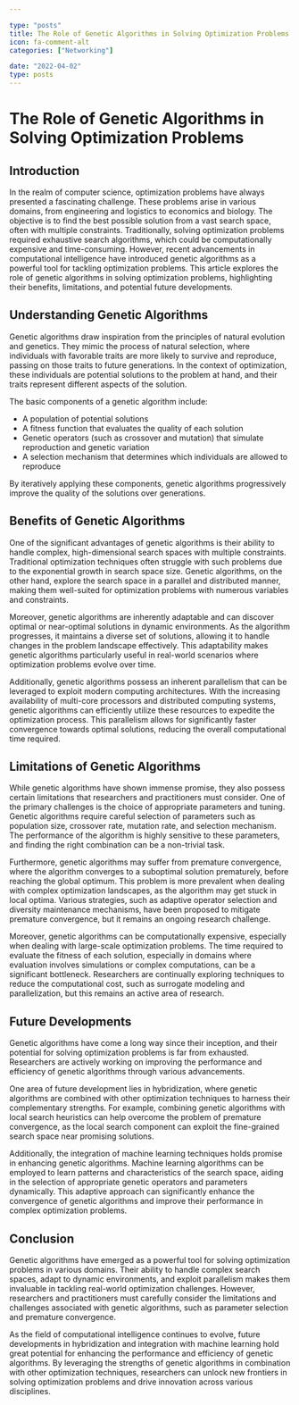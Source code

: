 ```yaml
---

type: "posts"
title: The Role of Genetic Algorithms in Solving Optimization Problems
icon: fa-comment-alt
categories: ["Networking"]

date: "2022-04-02"
type: posts
---
```





# The Role of Genetic Algorithms in Solving Optimization Problems

## Introduction

In the realm of computer science, optimization problems have always presented a fascinating challenge. These problems arise in various domains, from engineering and logistics to economics and biology. The objective is to find the best possible solution from a vast search space, often with multiple constraints. Traditionally, solving optimization problems required exhaustive search algorithms, which could be computationally expensive and time-consuming. However, recent advancements in computational intelligence have introduced genetic algorithms as a powerful tool for tackling optimization problems. This article explores the role of genetic algorithms in solving optimization problems, highlighting their benefits, limitations, and potential future developments.

## Understanding Genetic Algorithms

Genetic algorithms draw inspiration from the principles of natural evolution and genetics. They mimic the process of natural selection, where individuals with favorable traits are more likely to survive and reproduce, passing on those traits to future generations. In the context of optimization, these individuals are potential solutions to the problem at hand, and their traits represent different aspects of the solution.

The basic components of a genetic algorithm include:

- A population of potential solutions
- A fitness function that evaluates the quality of each solution
- Genetic operators (such as crossover and mutation) that simulate reproduction and genetic variation
- A selection mechanism that determines which individuals are allowed to reproduce

By iteratively applying these components, genetic algorithms progressively improve the quality of the solutions over generations.

## Benefits of Genetic Algorithms

One of the significant advantages of genetic algorithms is their ability to handle complex, high-dimensional search spaces with multiple constraints. Traditional optimization techniques often struggle with such problems due to the exponential growth in search space size. Genetic algorithms, on the other hand, explore the search space in a parallel and distributed manner, making them well-suited for optimization problems with numerous variables and constraints.

Moreover, genetic algorithms are inherently adaptable and can discover optimal or near-optimal solutions in dynamic environments. As the algorithm progresses, it maintains a diverse set of solutions, allowing it to handle changes in the problem landscape effectively. This adaptability makes genetic algorithms particularly useful in real-world scenarios where optimization problems evolve over time.

Additionally, genetic algorithms possess an inherent parallelism that can be leveraged to exploit modern computing architectures. With the increasing availability of multi-core processors and distributed computing systems, genetic algorithms can efficiently utilize these resources to expedite the optimization process. This parallelism allows for significantly faster convergence towards optimal solutions, reducing the overall computational time required.

## Limitations of Genetic Algorithms

While genetic algorithms have shown immense promise, they also possess certain limitations that researchers and practitioners must consider. One of the primary challenges is the choice of appropriate parameters and tuning. Genetic algorithms require careful selection of parameters such as population size, crossover rate, mutation rate, and selection mechanism. The performance of the algorithm is highly sensitive to these parameters, and finding the right combination can be a non-trivial task.

Furthermore, genetic algorithms may suffer from premature convergence, where the algorithm converges to a suboptimal solution prematurely, before reaching the global optimum. This problem is more prevalent when dealing with complex optimization landscapes, as the algorithm may get stuck in local optima. Various strategies, such as adaptive operator selection and diversity maintenance mechanisms, have been proposed to mitigate premature convergence, but it remains an ongoing research challenge.

Moreover, genetic algorithms can be computationally expensive, especially when dealing with large-scale optimization problems. The time required to evaluate the fitness of each solution, especially in domains where evaluation involves simulations or complex computations, can be a significant bottleneck. Researchers are continually exploring techniques to reduce the computational cost, such as surrogate modeling and parallelization, but this remains an active area of research.

## Future Developments

Genetic algorithms have come a long way since their inception, and their potential for solving optimization problems is far from exhausted. Researchers are actively working on improving the performance and efficiency of genetic algorithms through various advancements.

One area of future development lies in hybridization, where genetic algorithms are combined with other optimization techniques to harness their complementary strengths. For example, combining genetic algorithms with local search heuristics can help overcome the problem of premature convergence, as the local search component can exploit the fine-grained search space near promising solutions.

Additionally, the integration of machine learning techniques holds promise in enhancing genetic algorithms. Machine learning algorithms can be employed to learn patterns and characteristics of the search space, aiding in the selection of appropriate genetic operators and parameters dynamically. This adaptive approach can significantly enhance the convergence of genetic algorithms and improve their performance in complex optimization problems.

## Conclusion

Genetic algorithms have emerged as a powerful tool for solving optimization problems in various domains. Their ability to handle complex search spaces, adapt to dynamic environments, and exploit parallelism makes them invaluable in tackling real-world optimization challenges. However, researchers and practitioners must carefully consider the limitations and challenges associated with genetic algorithms, such as parameter selection and premature convergence.

As the field of computational intelligence continues to evolve, future developments in hybridization and integration with machine learning hold great potential for enhancing the performance and efficiency of genetic algorithms. By leveraging the strengths of genetic algorithms in combination with other optimization techniques, researchers can unlock new frontiers in solving optimization problems and drive innovation across various disciplines.